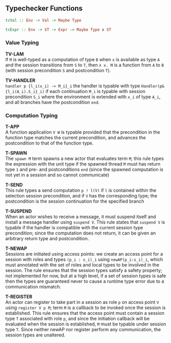 
## Typechecker Functions

```haskell
tcVal :: Env -> Val -> Maybe Type

tcExpr :: Env -> ST -> Expr -> Maybe Type x ST
```

### Value Typing

**TV-LAM**  
If `M` is well-typed as a computation of type `B` when `x` is available as type `A` and the session transitions from `S` to `T`, then `λ x. M` is a function from `A` to `B` (with session precondition `S` and postcondition `T`).


**TV-HANDLER**  
`handler p {l_i(x_i) -> M_i}_i` the handler is typable with type `Handler(p&{l_i(A_i).S_i}_i)` if each continuation `M_i` is typable with session precondition `S_i` where the environment is extended with `x_i` of type `A_i`, and all branches have the postcondition `end`.


### Computation Typing

**T-APP**  
A function application `V W` is typable provided that the precondition in the function type matches the current precondition, and advances the postcondition to that of the function type.

**T-SPAWN**  
The `spawn M` term spawns a new actor that evaluates term `M`; this rule types the expression with the unit type if the spawned thread `M` must has return type `1` and pre- and postconditions `end` (since the spawned computation is not yet in a session and so cannot communicate)


**T-SEND**  
This rule types a send computation `p ! l(V)` if `l` is contained within the selection session precondition, and if `V` has the corresponding type; the postcondition is the session continuation for the specified branch


**T-SUSPEND**  
When an actor wishes to receive a message, it must suspend itself and install a message handler using `suspend V`. This rule states that `suspend V` is typable if the handler is compatible with the current session type precondition; since the computation does not return, it can be given an arbitrary return type and postcondition.


**T-NEWAP**  
Sessions are initiated using access points: we create an access point for a session with roles and types `(p_i : s_i)_i` using `newAP(p_i:s_i)_i`, which must annotated with the set of roles and local types to be involved in the session. The rule ensures that the session types satisfy a safety property; not implemented for now, but at a high level, if a set of session types is safe then the types are guaranteed never to cause a runtime type error due to a communication mismatch.

**T-REGISTER**  
An actor can register to take part in a session as role `p` on access point `V` using `register V p M`; term `M` is a callback to be invoked once the session is established. This rule ensures that the access point must contain a session type `T` associated with role `p`, and since the initiation callback will be evaluated when the session is established, `M` must be typable under session type `T`. Since neither newAP nor register perform any communication, the session types are unaltered.
